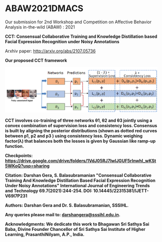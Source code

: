 # ABAW2021DMACS
Our submission for 2nd Workshop and Competition on Affective Behavior Analysis in-the-wild (ABAW) : 2021


<strong>CCT: Consensual Collaborative Training and Knowledge Distillation based Facial Expression
Recognition under Noisy Annotations</strong>

Arxhiv paper: http://arxiv.org/abs/2107.05736

<strong> Our proposed CCT framework<strong>
  
![Proposed framework](images/ECCT_framework.png)

CCT involves co-training of three networks θ1, θ2 and θ3 jointly using a convex combination of supervision loss and consistency loss. Consensus is built by
aligning the posterior distributions (shown as dotted red curves between p1, p2 and p3 ) using consistency loss. Dynamic weighing factor(λ) that balances both the losses is given by Gaussian like ramp-up function.


Checkpoints: https://drive.google.com/drive/folders/1VdJ05RJ7IwIJGUF5rInwhI_wKSt5WKoQ?usp=sharing
  
Citation:
Darshan Gera, S. Balasubramanian "Consensual Collaborative Training And Knowledge Distillation Based Facial Expression Recognition Under Noisy Annotations" International Journal of Engineering Trends and Technology 69.7(2021):244-254. DOI: 10.14445/22315381/IJETT-V69I7P231
  
  
Authors: Darshan Gera and Dr. S. Balasubramanian, SSSIHL.

Any queries please mail to: darshangera@sssihl.edu.in.

Acknowledgments: We dedicate this work to Bhagawan Sri Sathya Sai Baba, Divine Founder Chancellor of Sri Sathya Sai Institute of Higher Learning, PrasanthiNilyam, A.P., India.
